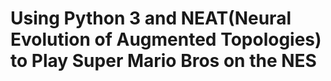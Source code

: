 <h1>Using Python 3 and NEAT(Neural Evolution of Augmented Topologies) to Play Super Mario Bros on the NES</h1>
